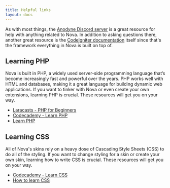 ```yaml
---
title: Helpful links
layout: docs
---
```


As with most things, the [Anodyne Discord server](https://discord.gg/7WmKUks) is a great resource for help with anything related to Nova. In addition to asking questions there, another great resource is the [CodeIgniter documentation](https://codeigniter.com/userguide3/index.html) itself since that's the framework everything in Nova is built on top of.

## Learning PHP

Nova is built in PHP, a widely used server-side programming language that’s become increasingly fast and powerful over the years. PHP works well with HTML and databases, making it a great language for building dynamic web applications. If you want to tinker with Nova or even create your own extensions, learning PHP is crucial. These resources will get you on your way.

- [Laracasts - PHP for Beginners](https://laracasts.com/series/php-for-beginners)
- [Codecademy - Learn PHP](https://www.codecademy.com/learn/learn-php)
- [Learn PHP](https://www.learn-php.org/)

## Learning CSS

All of Nova's skins rely on a heavy dose of Cascading Style Sheets (CSS) to do all of the styling. If you want to change styling for a skin or create your own skin, learning how to write CSS is crucial. These resources will get you on your way.

- [Codecademy - Learn CSS](https://www.codecademy.com/learn/learn-css)
- [How to learn CSS](https://www.smashingmagazine.com/2019/01/how-to-learn-css/)
